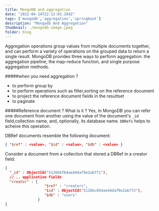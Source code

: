 ```yaml
---
title: MongoDB and aggregation
date: "2022-04-14T22:12:03.284Z"
tags: ['mongodb','aggregation','springboot']
description: "Mongodb And Aggregation"
thumbnail: ./mongodb-image.jpeg
folder: blog
---
```


Aggregation operations group values from multiple documents together, and can perform a variety of operations on the grouped data to return a single result. MongoDB provides three ways to perform aggregation: the aggregation pipeline, the map-reduce function, and single purpose aggregation methods.

#####when you need aggregation ?
- to perform group by
- to perform operations such as filter,sorting on the reference document
- to project the reference document fields in the resultset
- to paginate

#####Reference document ? What is it ?
Yes, In MongoDB you can refer one document from another using the value of the document's `_id` field,collection name, and, optionally, its database name. `DBRefs` helps to acheive this operation.  

DBRef documents resemble the following document:
```json
{ "$ref" : <value>, "$id" : <value>, "$db" : <value> }
```

Consider a document from a collection that stored a DBRef in a creator field:

```json
{
  "_id" : ObjectId("5126bbf64aed4daf9e2ab771"),
  // .. application fields
  "creator" : {
                  "$ref" : "creators",
                  "$id" : ObjectId("5126bc054aed4daf9e2ab772"),
                  "$db" : "users"
               }
}
```




